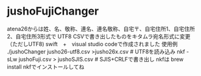 # jushoFujiChanger
atena26からは姓、名、敬称、連名、連名敬称、自宅〒、自宅住所1、自宅住所2、自宅住所3形式で UTF8 CSVで書き出したものをキタムラ宛名形式に変更（ただしUTF8)
swift　+　visual studio codeで作成されました
使用例
./jushoChanger jusho26-utf8.csv >jusho26x.csv     # UTF8を読み込み
nkf -sLw jushoFuji.csv > jushoSJIS.csv            # SJIS+CRLFで書き出し  nkfは brew install nkfでインストールしてね
